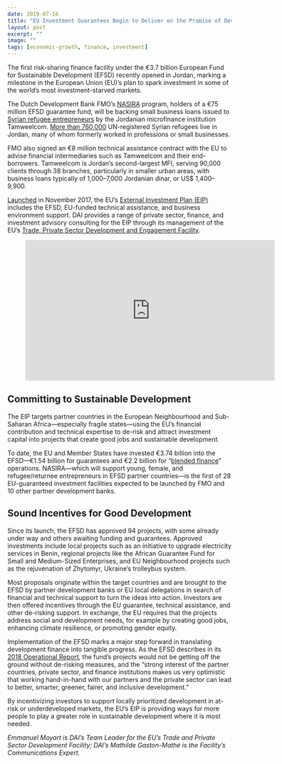 ```yaml
---
date: 2019-07-16
title: "EU Investment Guarantees Begin to Deliver on the Promise of Development Finance"
layout: post
excerpt: ""
image: ""
tags: [economic-growth, finance, investment]
---
```

<p>The first risk-sharing finance facility under the €3.7 billion European Fund for Sustainable Development (EFSD) recently opened in Jordan, marking a milestone in the European Union (EU)’s plan to spark investment in some of the world’s most investment-starved markets.</p><p>The Dutch Development Bank FMO’s <a href="http://www.nasira.info/?ref=pubs.ghost.io">NASIRA</a> program, holders of a €75 million EFSD guarantee fund, will be backing small business loans issued to <a href="https://www.fmo.nl/news-detail/5965ffec-4d69-47ee-892b-3167b5ecd523/fmo-launches-first-risk-sharing-facility-for-syrian-refugees-in-jordan?ref=pubs.ghost.io">Syrian refugee entrepreneurs</a> by the Jordanian microfinance institution Tamweelcom. <a href="https://reliefweb.int/sites/reliefweb.int/files/resources/68302.pdf?ref=pubs.ghost.io">More than 760,000</a> UN-registered Syrian refugees live in Jordan, many of whom formerly worked in professions or small businesses.</p><p>FMO also signed an €8 million technical assistance contract with the EU to advise financial intermediaries such as Tamweelcom and their end-borrowers. Tamweelcom is Jordan’s second-largest MFI, serving 90,000 clients through 38 branches, particularly in smaller urban areas, with business loans typically of 1,000–7,000 Jordanian dinar, or US$ 1,400–9,900.</p><p><a href="https://dai-global-developments.com/articles/eu-launches-26-billion-fund-to-attract-investment-in-the-european-neighbourhood-and-africas-fragile-states?ref=pubs.ghost.io">Launched</a> in November 2017, the EU’s <a href="https://ec.europa.eu/commission/eu-external-investment-plan_en?ref=pubs.ghost.io">External Investment Plan (EIP)</a> includes the EFSD, EU-funded technical assistance, and business environment support. DAI provides a range of private sector, finance, and investment advisory consulting for the EIP through its management of the EU’s <a href="https://www.dai.com/our-work/projects/worldwide-trade-private-sector-development-and-engagement-and-regional-integration-facility?ref=pubs.ghost.io">Trade, Private Sector Development and Engagement Facility</a>.</p><figure class="kg-card kg-embed-card"><iframe width="560" height="315" src="https://www.youtube.com/embed/sNhFHnEa8hA" frameborder="0" allow="accelerometer; autoplay; encrypted-media; gyroscope; picture-in-picture" allowfullscreen=""></iframe></figure><h2 id="committing-to-sustainable-development">Committing to Sustainable Development</h2><p>The EIP targets partner countries in the European Neighbourhood and Sub-Saharan Africa—especially fragile states—using the EU’s financial contribution and technical expertise to de-risk and attract investment capital into projects that create good jobs and sustainable development.</p><p>To date, the EU and Member States have invested €3.74 billion into the EFSD—€1.54 billion for guarantees and €2.2 billion for “<a href="https://ec.europa.eu/europeaid/policies/innovative-financial-instruments-blending_en?ref=pubs.ghost.io">blended finance</a>” operations. NASIRA—which will support young, female, and refugee/returnee entrepreneurs in EFSD partner countries—is the first of 28 EU-guaranteed investment facilities expected to be launched by FMO and 10 other partner development banks.</p><h2 id="sound-incentives-for-good-development">Sound Incentives for Good Development</h2><p>Since its launch, the EFSD has approved 94 projects, with some already under way and others awaiting funding and guarantees. Approved investments include local projects such as an initiative to upgrade electricity services in Benin, regional projects like the African Guarantee Fund for Small and Medium-Sized Enterprises, and EU Neighbourhood projects such as the rejuvenation of Zhytomyr, Ukraine’s trolleybus system.</p><p>Most proposals originate within the target countries and are brought to the EFSD by partner development banks or EU local delegations in search of financial and technical support to turn the ideas into action. Investors are then offered incentives through the EU guarantee, technical assistance, and other de-risking support. In exchange, the EU requires that the projects address social and development needs, for example by creating good jobs, enhancing climate resilience, or promoting gender equity.</p><p>Implementation of the EFSD marks a major step forward in translating development finance into tangible progress. As the EFSD describes in its <a href="https://ec.europa.eu/commission/sites/beta-political/files/eip_operational_report.pdf?ref=pubs.ghost.io">2018 Operational Report</a>, the fund’s projects would not be getting off the ground without de-risking measures, and the “strong interest of the partner countries, private sector, and finance institutions makes us very optimistic that working hand-in-hand with our partners and the private sector can lead to better, smarter, greener, fairer, and inclusive development.”</p><p>By incentivizing investors to support locally prioritized development in at-risk or underdeveloped markets, the EU’s EIP is providing ways for more people to play a greater role in sustainable development where it is most needed.</p><p><em>Emmanuel Moyart is DAI’s Team Leader for the EU’s Trade and Private Sector Development Facility; DAI’s Mathilde Gaston-Mathé is the Facility’s Communications Expert.</em></p>
  